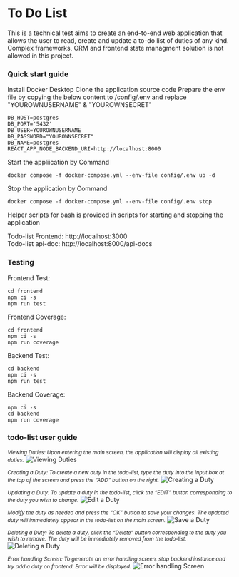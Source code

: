 # To Do List
This is a technical test aims to create an end-to-end web application that allows the user to read, create and update a to-do list of duties of any kind.
Complex frameworks, ORM and frontend state managment solution is not allowed in this project.
### Quick start guide
Install Docker Desktop
Clone the application source code
Prepare the env file by copying the below content to /config/.env and replace "YOUROWNUSERNAME" & "YOUROWNSECRET"
```
DB_HOST=postgres
DB_PORT='5432'
DB_USER=YOUROWNUSERNAME
DB_PASSWORD="YOUROWNSECRET"
DB_NAME=postgres
REACT_APP_NODE_BACKEND_URI=http://localhost:8000

```

Start the appliication by Command
```
docker compose -f docker-compose.yml --env-file config/.env up -d
```

Stop the application by Command
```
docker compose -f docker-compose.yml --env-file config/.env stop
```

Helper scripts for bash is provided in scripts for starting and stopping the application

Todo-list Frontend: http://localhost:3000  
Todo-list api-doc: http://localhost:8000/api-docs

### Testing
Frontend Test:
```
cd frontend
npm ci -s
npm run test
```

Frontend Coverage:
```
cd frontend
npm ci -s
npm run coverage
```

Backend Test:
```
cd backend
npm ci -s
npm run test
```

Backend Coverage:
```
npm ci -s
cd backend
npm run coverage
```

### todo-list user guide
*<small>Viewing Duties: Upon entering the main screen, the application will display all existing duties.</small>*
![Viewing Duties](/frontend/public/list.png) 

*<small>Creating a Duty: To create a new duty in the todo-list, type the duty into the input box at the top of the screen and press the “ADD” button on the right.</small>*
![Creating a Duty](/frontend/public/add.png) 

*<small>Updating a Duty: To update a duty in the todo-list, click the “EDIT” button corresponding to the duty you wish to change.</small>*
![Edit a Duty](/frontend/public/edit1.png) 

*<small>Modify the duty as needed and press the “OK” button to save your changes. The updated duty will immediately appear in the todo-list on the main screen.</small>*
![Save a Duty](/frontend/public/edit2.png)

*<small>Deleting a Duty: To delete a duty, click the “Delete” button corresponding to the duty you wish to remove. The duty will be immediately removed from the todo-list.</small>*
![Deleting a Duty](/frontend/public/delete.png) 

*<small>Error handling Screen: To generate an error handling screen, stop backend instance and try add a duty on frontend. Error will be displayed.</small>*
![Error handling Screen](/frontend/public/error.png) 
